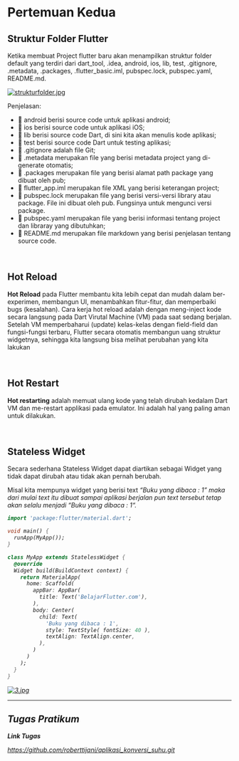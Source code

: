 <h1> Pertemuan Kedua </h1>

## Struktur Folder Flutter
Ketika membuat Project flutter baru akan menampilkan struktur folder default yang terdiri dari dart_tool, .idea, android, ios, lib, test,
.gitignore, .metadata, .packages, .flutter_basic.iml, pubspec.lock, pubspec.yaml,
README.md.

[![strukturfolder.jpg](https://i.postimg.cc/8kWWMnFz/strukturfolder.jpg)](https://postimg.cc/0rkbqndT)

Penjelasan:

- 📁 android berisi source code untuk aplikasi android;
- 📁 ios berisi source code untuk aplikasi iOS;
- 📁 lib berisi source code Dart, di sini kita akan menulis kode aplikasi;
- 📁 test berisi source code Dart untuk testing aplikasi;
- 📄 .gitignore adalah file Git;
- 📄 .metadata merupakan file yang berisi metadata project yang di-generate otomatis;
- 📄 .packages merupakan file yang berisi alamat path package yang dibuat oleh pub;
- 📄 flutter_app.iml merupakan file XML yang berisi keterangan project;
- 📄 pubspec.lock merupakan file yang berisi versi-versi library atau package. File ini dibuat oleh pub. Fungsinya untuk mengunci versi package.
- 📄 pubspec.yaml merupakan file yang berisi informasi tentang project dan libraray yang dibutuhkan;
- 📄 README.md merupakan file markdown yang berisi penjelasan tentang source code.

</br>

## Hot Reload
**Hot Reload** pada Flutter membantu kita lebih cepat dan mudah dalam ber-experimen, membangun UI, menambahkan fitur-fitur, dan memperbaiki bugs (kesalahan). Cara kerja hot reload adalah dengan meng-inject kode secara langsung pada Dart Virutal Machine (VM) pada saat sedang berjalan. Setelah VM memperbaharui (update) kelas-kelas dengan field-field dan fungsi-fungsi terbaru, Flutter secara otomatis membangun uang struktur widgetnya, sehingga kita langsung bisa melihat perubahan yang kita lakukan

</br>

## Hot Restart
**Hot restarting** adalah memuat ulang kode yang telah dirubah kedalam Dart VM dan me-restart applikasi pada emulator. Ini adalah hal yang paling aman untuk dilakukan.

</br>

## Stateless Widget
Secara sederhana Stateless Widget dapat diartikan sebagai Widget yang tidak dapat dirubah atau tidak akan pernah berubah.

Misal kita mempunya widget yang berisi text <em>“Buku yang dibaca : 1”<em> maka dari mulai text itu dibuat sampai aplikasi berjalan pun text tersebut tetap akan selalu menjadi <em>“Buku yang dibaca : 1“<em>.

``` dart
import 'package:flutter/material.dart';

void main() {
  runApp(MyApp());
}

class MyApp extends StatelessWidget {
  @override
  Widget build(BuildContext context) {
    return MaterialApp(
      home: Scaffold(
        appBar: AppBar(
          title: Text('BelajarFlutter.com'),
        ),
        body: Center(
          child: Text(
            'Buku yang dibaca : 1',
            style: TextStyle( fontSize: 40 ),
            textAlign: TextAlign.center,
          ),
        )
      )
    );
  }
}
```
[![3.jpg](https://i.postimg.cc/4NvXLG09/3.jpg)](https://postimg.cc/LnXd5c29)

<hr>

<h2>Tugas Pratikum</h2>
<b>Link Tugas</b>

https://github.com/roberttijani/aplikasi_konversi_suhu.git
